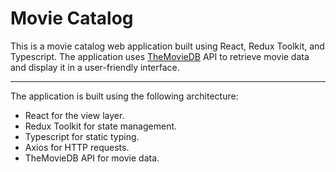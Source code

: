 # Movie Catalog

This is a movie catalog web application built using React, Redux Toolkit, and Typescript. The application uses [TheMovieDB](https://www.themoviedb.org/) API to retrieve movie data and display it in a user-friendly interface.

---
The application is built using the following architecture:

- React for the view layer.
- Redux Toolkit for state management.
- Typescript for static typing.
- Axios for HTTP requests.
- TheMovieDB API for movie data.
